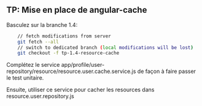 ## TP: Mise en place de angular-cache

Basculez sur la branche 1.4:

``` bash
    // fetch modifications from server
    git fetch --all
    // switch to dedicated branch (local modifications will be lost)
	git checkout -f tp-1.4-resource-cache
```

Complétez le service app/profile/user-repository/resource/resource.user.cache.service.js de façon à faire passer le test unitaire.

Ensuite, utiliser ce service pour cacher les resources dans resource.user.repository.js
